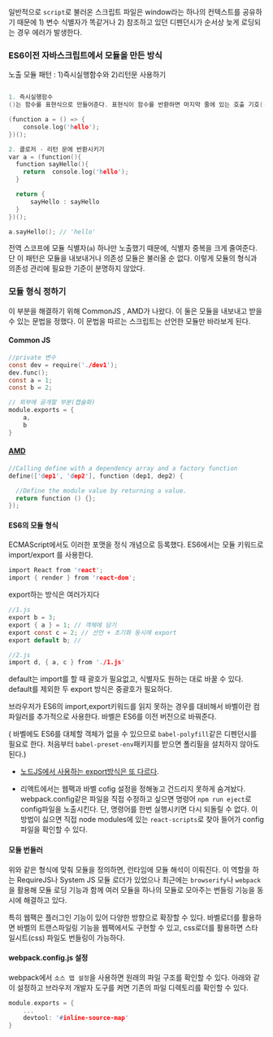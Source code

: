 일반적으로 `script`로 불러온 스크립트 파일은 window라는 하나의 컨텍스트를 공유하기 때문에 1) 변수 식별자가 똑같거나 2) 참조하고 있던 디펜던시가 순서상 늦게 로딩되는 경우 에러가 발생한다. 

### ES6이전 자바스크립트에서 모듈을 만든 방식

노출 모듈 패턴 : 1)즉시실행함수와 2)리턴문 사용하기
```c

1. 즉시실행함수
()는 함수를 표현식으로 만들어준다. 표현식이 함수를 반환하면 마지막 줄에 있는 호출 기호(())로 함수를 호출한다.

(function a = () => {
    console.log('hello');
})();

2. 클로저 - 리턴 문에 반환시키기
var a = (function(){
  function sayHello(){
    return  console.log('hello');
  }

  return {
      sayHello : sayHello
  }
})();

a.sayHello(); // 'hello'
```

전역 스코프에 모듈 식별자(`a`) 하나만 노출했기 때문에, 식별자 중복을 크게 줄여준다. 단 이 패턴은 모듈을 내보내거나 의존성 모듈은 불러올 순 없다. 이렇게 모듈의 형식과 의존성 관리에 필요한 기준이 분명하지 않았다.

### 모듈 형식 정하기
이 부분을 해결하기 위해 CommonJS , AMD가 나왔다. 이 둘은 모듈을 내보내고 받을 수 있는 문법을 정했다. 이 문법을 따르는 스크립트는 선언한 모듈만 바라보게 된다.

#### Common JS 
```c
//private 변수
const dev = require('./dev1');
dev.func();
const a = 1;
const b = 2;

// 외부에 공개할 부분(캡슐화)
module.exports = {
    a,
    b
}
```
#### [AMD](https://github.com/codepink/codepink.github.com/wiki/%EC%9E%90%EB%B0%94%EC%8A%A4%ED%81%AC%EB%A6%BD%ED%8A%B8-%EB%AA%A8%EB%93%88,-%EB%AA%A8%EB%93%88-%ED%8F%AC%EB%A7%B7,-%EB%AA%A8%EB%93%88-%EB%A1%9C%EB%8D%94%EC%99%80-%EB%AA%A8%EB%93%88-%EB%B2%88%EB%93%A4%EB%9F%AC%EC%97%90-%EB%8C%80%ED%95%9C-10%EB%B6%84-%EC%9E%85%EB%AC%B8%EC%84%9C)

```c
//Calling define with a dependency array and a factory function
define(['dep1', 'dep2'], function (dep1, dep2) {

  //Define the module value by returning a value.
  return function () {};
});
```

#### ES6의 모듈 형식
ECMAScript에서도 이러한 포맷을 정식 개념으로 등록했다. ES6에서는 모듈 키워드로 import/export 를 사용한다.

```c
import React from 'react';
import { render } from 'react-dom';
```

export하는 방식은 여러가지다
```c
//1.js
export b = 3;  
export { a } = 1; // 객체에 담기
export const c = 2; // 선언 + 초기화 동시에 export
export default b; // 

//2.js
import d, { a, c } from './1.js'  
```

default는 import를 할 때 괄호가 필요없고, 식별자도 원하는 대로 바꿀 수 있다. default를 제외한 두 export 방식은 중괄호가 필요하다.

브라우저가 ES6의 import,export키워드를 읽지 못하는 경우를 대비해서 바벨이란 컴파일러를 추가적으로 사용한다. 바벨은 ES6를 이전 버전으로 바꿔준다.

( 바벨에도 ES6를 대체할 객체가 없을 수 있으므로 `babel-polyfill`같은 디펜던시를 필요로 한다. 처음부터 `babel-preset-env`패키지를 받으면 폴리필을 설치하지 않아도 된다.)

- [노드JS에서 사용하는 export방식은 또 다르다](http://poiemaweb.com/nodejs-module).

- 리액트에서는 웹팩과 바벨 cofig 설정을 정해놓고 건드리지 못하게 숨겨놨다. webpack.config같은 파일을 직접 수정하고 싶으면 명령어 `npm run eject`로 config파일을 노출시킨다. 단, 명령어를 한번 실행시키면 다시 되돌릴 수 없다. 이 방법이 싫으면 직접 node modules에 있는 `react-scripts`로 찾아 들어가 config파일을 확인할 수 있다.


#### 모듈 번들러
위와 같은 형식에 맞춰 모듈을 정의하면, 런타임에 모듈 해석이 이뤄진다. 이 역할을 하는 RequireJS나 System JS 모듈 로더가 있었으나 최근에는 `browserify`나 `webpack`을 활용해 모듈 로딩 기능과 함께 여러 모듈을 하나의 모듈로 모아주는 번들링 기능을 동시에 해결하고 있다. 

특히 웹팩은 플러그인 기능이 있어 다양한 방향으로 확장할 수 있다.  바벨로더를 활용하면 바벨의 트랜스파일링 기능을 웹팩에서도 구현할 수 있고, css로더를 활용하면 스타일시트(css) 파일도 번들링이 가능하다.

#### webpack.config.js 설정
webpack에서 `소스 맵 설정`을 사용하면 원래의 파일 구조를 확인할 수 있다. 아래와 같이 설정하고 브라우저 개발자 도구를 켜면 기존의 파일 디렉토리를 확인할 수 있다.
```c
module.exports = {  
    ... 
    devtool: '#inline-source-map'
}
```